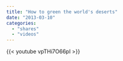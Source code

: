 ```yaml
---
title: "How to green the world's deserts"
date: "2013-03-10"
categories:
  - "shares"
  - "videos"
---
```


{{< youtube vpTHi7O66pI >}}
